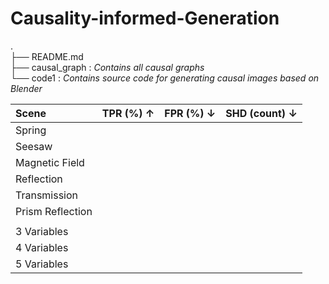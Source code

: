 # Causality-informed-Generation

.  
├── README.md                    
├── causal_graph : *Contains all causal graphs*  
└── code1 : *Contains source code for generating causal images based on Blender*


| Scene          | TPR (%) ↑ | FPR (%) ↓ | SHD (count) ↓ |
| :------------- | --------: | --------: | ------------: |
| Spring         |           |           |               |
| Seesaw         |           |           |               |
| Magnetic Field |           |           |               |
| Reflection     |           |           |               |
| Transmission   |           |           |               |
| Prism Reflection |         |           |               |
|                |           |           |               |
| 3 Variables    |           |           |               |
| 4 Variables    |           |           |               |
| 5 Variables    |           |           |               |
